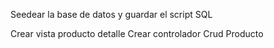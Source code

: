 Seedear la base de datos y guardar el script SQL

Crear vista producto detalle
Crear controlador Crud Producto
